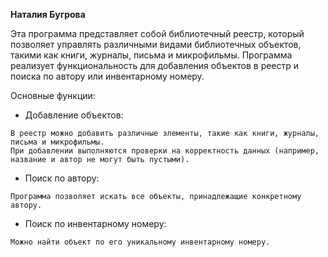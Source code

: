 **Наталия Бугрова**

Эта программа представляет собой библиотечный реестр, который позволяет управлять различными видами библиотечных объектов, такими как книги, журналы, письма и микрофильмы.
Программа реализует функциональность для добавления объектов в реестр и поиска по автору или инвентарному номеру.

Основные функции:
* Добавление объектов:
```text
В реестр можно добавить различные элементы, такие как книги, журналы, письма и микрофильмы.
При добавлении выполняются проверки на корректность данных (например, название и автор не могут быть пустыми).
```
* Поиск по автору:
```text
Программа позволяет искать все объекты, принадлежащие конкретному автору.
```
* Поиск по инвентарному номеру:
```text
Можно найти объект по его уникальному инвентарному номеру.
```
